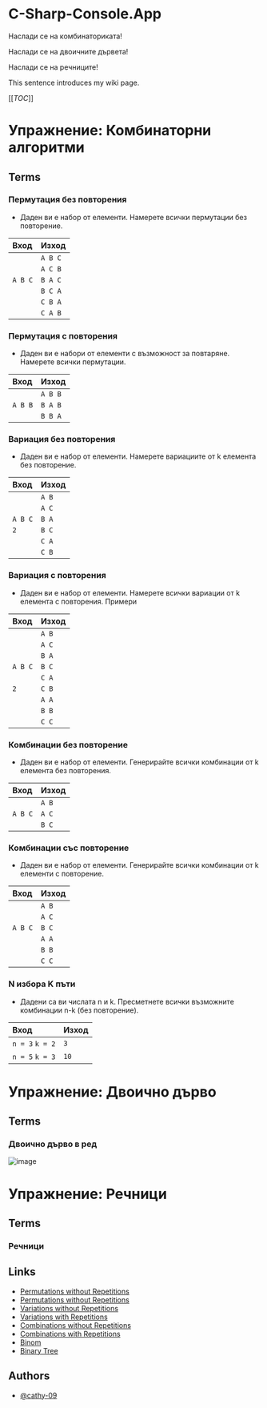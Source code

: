 # C-Sharp-Console.App

Наслади се на комбинаториката!

Наслади се на двоичните дървета!

Наслади се на речниците!

This sentence introduces my wiki page.

[[_TOC_]]

# Упражнениe: Комбинаторни алгоритми

## Terms
### Пермутация без повторения
- Даден ви е набор от елементи. Намерете всички пермутации без повторение.

| Вход      | Изход    |
| :-------- | :------- |
|           | `A B C`  |
|           | `A C B`  |
|`A B C`    | `B A C`  |
|           | `B C A`  |
|           | `C B A`  |
|           | `C A B`  |

### Пермутация с повторения
- Даден ви е набори от елементи с възможност за повтаряне. Намерете всички пермутации.

| Вход      | Изход    |
| :-------- | :------- |
|           | `A B B`  |
| `A B B`   | `B A B`  |
|           | `B B A`  |

### Вариация без повторения
- Даден ви е набор от елементи. Намерете вариациите от k елемента без повторение.

| Вход      | Изход    |
| :-------- | :------- |
|           | `A B`    |
|           | `A C`    |
|`A B C`    | `B A`    |
|`2`        | `B C`    |
|           | `C A`    |
|           | `C B`    |

### Вариация с повторения
- Даден ви е набор от елементи. Намерете всички вариации от k елемента с повторения.
Примери

| Вход      | Изход    |
| :-------- | :------- |
|           | `A B`    |
|           | `A C`    |
|           | `B A`    |
|`A B C`    | `B C`    |
|           | `C A`    |
|`2`        | `C B`    |
|           | `A A`    |
|           | `B B`    |
|           | `C C`    |

### Комбинации без повторение
- Даден ви е набор от елементи. Генерирайте всички комбинации от k елемента без повторения.

| Вход      | Изход    |
| :-------- | :------- |
|           | `A B`    |
| `A B C`   | `A C`    |
|           | `B C`    |

### Комбинации със повторение
- Даден ви е набор от елементи. Генерирайте всички комбинации от k елементи с повторение.

| Вход      | Изход    |
| :-------- | :------- |
|           | `A B`    |
|           | `A C`    |
| `A B C`   | `B C`    |
|           | `A A`    |
|           | `B B`    |
|           | `C C`    |

### N избора K пъти
- Дадени са ви числата n и k. Пресметнете всички възможните комбинации n-k (без повторение).

| Вход           | Изход    |
| :------------- | :------- |
|`n = 3` `k = 2` | `3`      |
|`n = 5` `k = 3` | `10`     |


# Упражнениe: Двоично дърво

## Terms
### Двоично дърво в ред
![image](https://github.com/cathy-09/C-Sharp-Console.App/assets/158329994/3b0e9bb5-2084-4248-b72a-ecebb94f13dc)


# Упражнениe: Речници

## Terms
### Речници


## Links

- [Permutations without Repetitions](https://github.com/cathy-09/C-Sharp-Console.App/tree/main/Permutations%20without%20Repetitions)
- [Permutations without Repetitions](https://github.com/cathy-09/C-Sharp-Console.App/tree/main/Permutations%20with%20Repetitions)
- [Variations without Repetitions](https://github.com/cathy-09/C-Sharp-Console.App/tree/main/Variations%20without%20Repetitions)
- [Variations with Repetitions](https://github.com/cathy-09/C-Sharp-Console.App/tree/main/Variations%20with%20Repetitions)
- [Combinations without Repetitions](https://github.com/cathy-09/C-Sharp-Console.App/tree/main/Combinations%20without%20Repetitions)
- [Combinations with Repetitions](https://github.com/cathy-09/C-Sharp-Console.App/tree/main/Combinations%20with%20Repetitions)
- [Binom](https://github.com/cathy-09/C-Sharp-Console.App/tree/main/Binom)
- [Binary Tree](https://github.com/cathy-09/C-Sharp-Console.App/tree/main/Binary%20Tree)

## Authors

- [@cathy-09](https://github.com/cathy-09)



